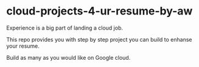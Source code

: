 # cloud-projects-4-ur-resume-by-aw

Experience is a big part of landing a cloud job.  

This repo provides you with step by step project you can build to enhanse your resume.

Build as many as you would like on Google cloud.

